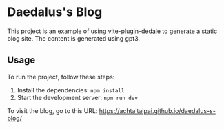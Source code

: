# Daedalus's Blog

This project is an example of using [vite-plugin-dedale](https://www.npmjs.com/package/vite-plugin-dedale) to generate a static blog site. The content is generated using gpt3.

## Usage

To run the project, follow these steps:

1. Install the dependencies: `npm install`
2. Start the development server: `npm run dev`

To visit the blog, go to this URL: https://achtaitaipai.github.io/daedalus-s-blog/

